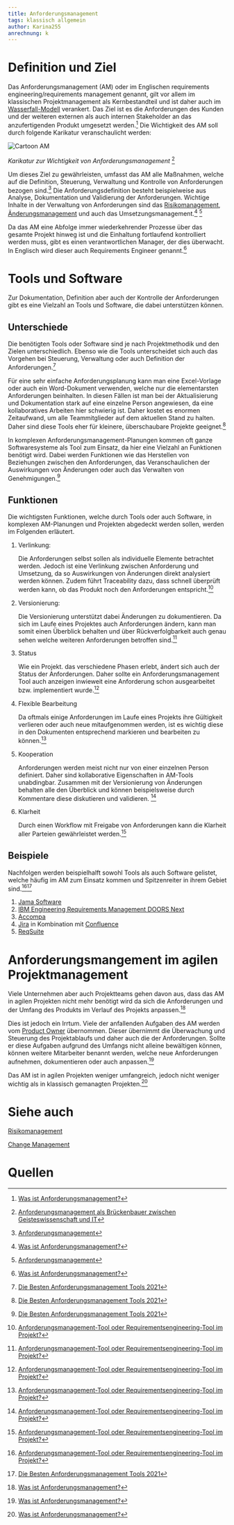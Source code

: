 ```yaml
---
title: Anforderungsmanagement
tags: klassisch allgemein
author: Karina255
anrechnung: k
---
```


# Definition und Ziel
Das Anforderungsmanagement (AM) oder im Englischen requirements engineering/requirements management genannt, gilt vor allem im klassischen Projektmanagement als Kernbestandteil und ist daher auch im [Wasserfall-Modell](Wasserfall_Modell.md) verankert.
Das Ziel ist es die Anforderungen des Kunden und der weiteren externen als auch internen Stakeholder an das anzufertigenden Produkt umgesetzt werden.[^1]
Die Wichtigkeit des AM soll durch folgende Karikatur veranschaulicht werden:

![Cartoon AM](https://github.com/Karina255/ManagingProjectsSuccessfully.github.io/blob/main/kb/Anforderungsmanagement/AM%20Cartoon.png) 

*Karikatur zur Wichtigkeit von Anforderungsmanagement* [^2]

Um dieses Ziel zu gewährleisten, umfasst das AM alle Maßnahmen, welche auf die Definition, Steuerung, Verwaltung und Kontrolle von Anforderungen bezogen sind.[^3]
Die Anforderungsdefinition besteht beispielweise aus Analyse, Dokumentation und Validierung der Anforderungen.
Wichtige Inhalte in der Verwaltung von Anforderungen sind das [Risikomanagement](Risikomanagement.md), [Änderungsmanagement](Change_Management.md) und auch das Umsetzungsmanagement.[^1] [^3]

Da das AM eine Abfolge immer wiederkehrender Prozesse über das gesamte Projekt hinweg ist und die Einhaltung fortlaufend kontrolliert werden muss, gibt es einen verantwortlichen Manager, der dies überwacht. In Englisch wird dieser auch Requirements Engineer genannt.[^1]

# Tools und Software

Zur Dokumentation, Definition aber auch der Kontrolle der Anforderungen gibt es eine Vielzahl an Tools und Software, die dabei unterstützen können.

## Unterschiede
Die benötigten Tools oder Software sind je nach Projektmethodik und den Zielen unterschiedlich. Ebenso wie die Tools unterscheidet sich auch das Vorgehen bei Steuerung, Verwaltung oder auch Definition der Anforderungen.[^5]

Für eine sehr einfache Anforderungsplanung kann man eine Excel-Vorlage oder auch ein Word-Dokument verwenden, welche nur die elementarsten Anforderungen beinhalten. In diesen Fällen ist man bei der Aktualisierung und Dokumentation stark auf eine einzelne Person angewiesen, da eine kollaboratives Arbeiten hier schwierig ist. Daher kostet es enormen Zeitaufwand, um alle Teammitglieder auf dem aktuellen Stand zu halten. Daher sind diese Tools eher für kleinere, überschaubare Projekte geeignet.[^5]

In komplexen Anforderungsmanagement-Planungen kommen oft ganze Softwaresysteme als Tool zum Einsatz, da hier eine Vielzahl an Funktionen benötigt wird. Dabei werden Funktionen wie das Herstellen von Beziehungen zwischen den Anforderungen, das Veranschaulichen der Auswirkungen von Änderungen oder auch das Verwalten von Genehmigungen.[^5]

## Funktionen
Die wichtigsten Funktionen, welche durch Tools oder auch Software, in komplexen AM-Planungen und Projekten abgedeckt werden sollen, werden im Folgenden erläutert.

1. Verlinkung: 

    Die Anforderungen selbst sollen als individuelle Elemente betrachtet werden. Jedoch ist eine Verlinkung zwischen Anforderung und Umsetzung, da so Auswirkungen von Änderungen direkt analysiert werden können. Zudem führt Traceability dazu, dass schnell überprüft werden kann, ob das Produkt noch den Anforderungen entspricht.[^4]

2. Versionierung:

    Die Versionierung unterstützt dabei Änderungen zu dokumentieren. Da sich im Laufe eines Projektes auch Anforderungen ändern, kann man somit einen Überblick behalten und über Rückverfolgbarkeit auch genau sehen welche weiteren Anforderungen betroffen sind.[^4]

3. Status

    Wie ein Projekt. das verschiedene Phasen erlebt, ändert sich auch der Status der Anforderungen. Daher sollte ein Anforderungsmanagement Tool auch anzeigen inwieweit eine Anforderung schon ausgearbeitet bzw. implementiert wurde.[^4]    

4. Flexible Bearbeitung

    Da oftmals einige Anforderungen im Laufe eines Projekts ihre Gültigkeit verlieren oder auch neue mitaufgenommen werden, ist es wichtig diese in den Dokumenten entsprechend markieren und bearbeiten zu können.[^4]

5. Kooperation

    Anforderungen werden meist nicht nur von einer einzelnen Person definiert. Daher sind kollaborative Eigenschaften in AM-Tools unabdingbar. Zusammen mit der Versionierung von Änderungen behalten alle den Überblick und können beispielsweise durch Kommentare diese diskutieren und validieren. [^4]   

6. Klarheit

    Durch einen Workflow mit Freigabe von Anforderungen kann die Klarheit aller Parteien gewährleistet werden.[^4]

## Beispiele
Nachfolgen werden beispielhalft sowohl Tools als auch Software gelistet, welche häufig im AM zum Einsatz kommen und Spitzenreiter in ihrem Gebiet sind.[^4][^5]

1. [Jama Software](https://www.jamasoftware.com/?_gl=1%2A1i3edoq%2A_ga%2AMTQzMjQ2MDU4Ni4xNjM2NDYwOTg4%2A_ga_JQG3M83PDQ%2AMTYzNjQ2MDk4Ny4xLjEuMTYzNjQ2MTE5Mi4w)
2. [IBM Engineering Requirements Management DOORS Next](https://www.ibm.com/de-de/products/requirements-management-doors-next)
3. [Accompa](https://web.accompa.com/)
4. [Jira](https://www.atlassian.com/de/software/jira) in Kombination mit [Confluence](https://www.atlassian.com/de/software/confluence)
5. [ReqSuite](https://www.osseno.com/en/requirements-management-tool/?r=rmt&dpm=39467)

# Anforderungsmangement im agilen Projektmanagement
Viele Unternehmen aber auch Projektteams gehen davon aus, dass das AM in agilen Projekten nicht mehr benötigt wird da sich die Anforderungen und der Umfang des Produkts im Verlauf des Projekts anpassen.[^1]

Dies ist jedoch ein Irrtum. Viele der anfallenden Aufgaben des AM werden vom [Product Owner](Product_Owner.md) übernommen. Dieser übernimmt die Überwachung und Steuerung des Projektablaufs und daher auch die der Anforderungen. Sollte er diese Aufgaben aufgrund des Umfangs nicht alleine bewältigen können, können weitere Mitarbeiter benannt werden, welche neue Anforderungen aufnehmen, dokumentieren oder auch anpassen.[^1]

Das AM ist in agilen Projekten weniger umfangreich, jedoch nicht weniger wichtig als in klassisch gemanagten Projekten.[^1]

# Siehe auch
[Risikomanagement](Risikomanagement.md)

[Change Management](Change_Management.md)

# Quellen
[^1]: [Was ist Anforderungsmanagement?](https://www.ionos.de/digitalguide/websites/web-entwicklung/was-ist-anforderungsmanagement/)

[^2]: [Anforderungsmanagement als Brückenbauer zwischen Geisteswissenschaft und IT](https://handschriftenportal.de/anforderungsmanagement/)

[^3]: [Anforderungsmanagement](https://de.wikipedia.org/wiki/Anforderungsmanagement)

[^4]: [Anforderungsmanagement-Tool oder Requirementsengineering-Tool im Projekt?](https://pm-tools.info/faq/anforderungsmanagement-tool-und-requirementsengineering-tool-im-projekt/#:~:text=6%20Beispiele%20f%C3%BCr%20Anforderungsmanagement-Tools%201%20Accompa%20Eine%20einfach,und%20SharePoint%20zumindest%20die%20Kollaboration%20erm%C3%B6glichen.%20%28z.B.%20)

[^5]: [Die Besten Anforderungsmanagement Tools 2021](https://thedigitalprojectmanager.com/de/anforderungsmanagement-tools/)